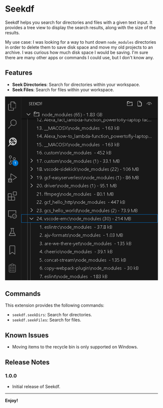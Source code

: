 # Seekdf
Seekdf helps you search for directories and files with a given text input. It provides a tree view to display the search results, along with the size of the results.

My use case: I was looking for a way to hunt down `node_modules` directories in order to delete them to save disk space and move my old projects to an archive. I was curious how much disk space I would be saving. I'm sure there are many other apps or commands I could use, but I don't know any.

## Features
- **Seek Directories**: Search for directories within your workspace.
- **Seek Files**: Search for files within your workspace.

![Seekdf in action](https://raw.githubusercontent.com/lanly-dev/vscode-seekdf/refs/heads/main/media/seekdf-capture.png)

## Commands
This extension provides the following commands:
- `seekdf.seekDirs`: Search for directories.
- `seekdf.seekFiles`: Search for files.

## Known Issues
- Moving items to the recycle bin is only supported on Windows.

## Release Notes

### 1.0.0
- Initial release of Seekdf.

---

**Enjoy!**
